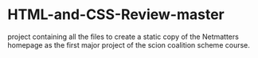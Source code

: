 # HTML-and-CSS-Review-master
project containing all the files to create a static copy of the Netmatters homepage as the first major project of the scion coalition scheme course.
